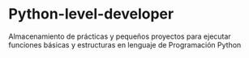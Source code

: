 # Python-level-developer
Almacenamiento de prácticas y pequeños proyectos para ejecutar funciones básicas y estructuras en lenguaje de Programación Python
